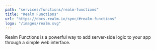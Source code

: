 ```yaml
---
path: "services/functions/realm-functions"
title: "Realm Functions"
url: "https://docs.realm.io/sync/#realm-functions"
logo: "/images/realm.svg"
---
```


Realm Functions is a powerful way to add server-side logic to your app through a simple web interface.